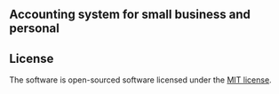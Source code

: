 ## Accounting system for small business and personal

## License

The software is open-sourced software licensed under the [MIT license](http://opensource.org/licenses/MIT).
